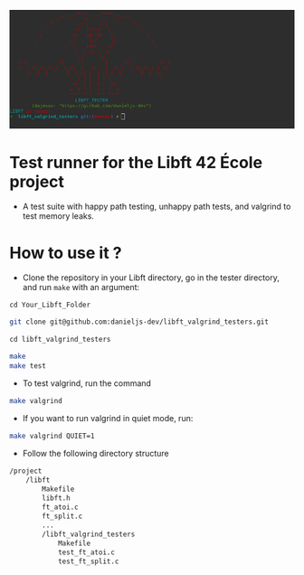 ![Banner](resources/banner.png)

# Test runner for the Libft 42 École project
- A test suite with happy path testing, unhappy path tests, and valgrind to test memory leaks.

# How to use it ?
- Clone the repository in your Libft directory, go in the tester directory, and run `make` with an argument:

```shell
cd Your_Libft_Folder
```
```bash
git clone git@github.com:danieljs-dev/libft_valgrind_testers.git
```
```shell
cd libft_valgrind_testers
```
```bash
make
make test
```

- To test valgrind, run the command
```bash
make valgrind
```

- If you want to run valgrind in quiet mode, run:
```bash
make valgrind QUIET=1
```

- Follow the following directory structure
```
/project
    /libft
        Makefile
        libft.h
        ft_atoi.c
        ft_split.c
        ...
        /libft_valgrind_testers
            Makefile
            test_ft_atoi.c
            test_ft_split.c
```
